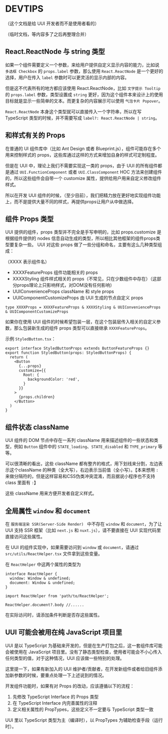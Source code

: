 # DEVTIPS

（这个文档是给 UUI 开发者而不是使用者看的）

（临时文档，等内容多了之后再整理合并）

## React.ReactNode 与 string 类型

如果一个组件需要定义一个参数，来给用户提供自定义显示内容的能力，比如说 `多选框 Checkbox` 的 `props.label` 参数，那么使用 `React.ReactNode` 是一个更好的选择，用户在传入 `label` 参数时可以更灵活的显示内部的内容。

但是这不代表所有的地方都应该使用 React.ReactNode，比如 `文字提示 Tooltip` 的 `props.label` 参数，类型设置成 `string` 更好，因为这个组件本来设计上的使用目标就是显示一些简单的文本。而更复杂的内容展示可以使用 `气泡卡片 Popover`。

`React.ReactNode` 本身这个类型就可以直接传入一个字符串，所以在写 TypeScript 类型的时候，并不需要写成 `label?: React.ReactNode | string`。

## 和样式有关的 Props

在普通的 UI 组件库中（比如 Ant Design 或者 Blueprint.js），组件可能存在多个用来控制样式的 props，这些库通过这样的方式来增加自身的样式可定制程度。

但是在 UUI 中，理论上我们不需要实现这一类的 props，由于 UUI 的所有组件都是通过 `UUI.FunctionComponent` 或者 `UUI.ClassComponent` HOC 方法来创建组件的，所以这些组件会自带一个 customize 属性，提供给用户用来自定义修改组件样式。

所以在开发 UUI 组件的时候，（至少目前），我们把精力放在更好地实现组件功能上，而不是提供大量不同的样式，再提供props让用户从中做选择。

## 组件 Props 类型

UUI 提供的组件，props 类型并不完全是手写申明的，比如 props.customize 是根据组件提供的 nodes 信息自动生成的类型，所以相比其他框架的组件props类型要复杂一些。
UUI 对这些 props 做了一些分组和命名，主要有这么几种类型组成：

（XXXX 表示组件名）

* XXXXFeatureProps 组件功能相关的 props
* XXXXStyling 组件样式相关的 props（不常见，只在少数组件中存在）（这部分props理论上只影响样式，对DOM没有任何影响）
* UUIConvenienceProps className 和 style props
* UUIComponentCustomizeProps 由 UUI 生成的节点自定义 props

`type XXXXProps = XXXXFeatureProps & XXXXStyling & UUIConvenienceProps & UUIComponentCustomizeProps`

如果你在使用 UUI 组件的时候希望包装一层，在这个包装层传入相关的自定义参数，那么包装新生成的组件 props 类型可以直接继承 `XXXXFeatureProps`。

示例 `StyledButton.tsx`：

```tsx
export interface StyledButtonProps extends ButtonFeatureProps {}
export function StyledButton(props: StyledButtonProps) {
  return (
    <Button
      {...props}
      customize={{
        Root: {
          backgroundColor: 'red',
        }
      }}
    >
      {props.children}
    </Button>
  )
}
```

## 组件状态 className

UUI 组件的 DOM 节点中存在一系列 className 用来描述组件的一些状态和类型，例如 `Button` 组件中的 `STATE_loading`、`STATE_disabled` 和 `TYPE_primary` 等等。

可以很清晰的看出，这些 className 都有整齐的格式，用下划线来分割，左边表示这个className 的种类（全大写），右边表示当前值（全小写）。【本来想用 `:` 来做分隔符的，但是这样容易和CSS伪类冲突混淆，而且据说小程序也不支持 class 里面有 `:`】

这些 className 用来方便开发者自定义样式。

## 全局属性 `window` 和 `document`

在 `服务端渲染 SSR(Server-Side Render) ` 中不存在 `window` 和 `document`，为了让 UUI 支持 SSR 框架（比如 `next.js` 和 `nuxt.js`），请不要直接在 UUI 实现代码里直接访问这些属性。

在 UUI 的组件实现中，如果需要访问到 `window` 或 `document`，请通过 `src/utils/ReactHelper.tsx` 文件拿到这些变量。

在 `ReactHelper` 中这两个属性的类型为

```tsx
interface ReactHelper {
  window: Window & undefined;
  document: Window & undefined;
}

import ReactHelper from 'path/to/ReactHelper';

ReactHelper.document?.body //......
```

在实际访问时，请添加条件判断是否存这些属性。

## UUI 可能会被用在纯 JavaScript 项目里

UUI 是以 TypeScript 为基础来开发的，但是在生产打包之后，这一套组件库可能会被使用在 JavaScript 项目里。没有了静态类型检查，使用者可能会不小心传入任何类型的值，对于这种情况，UUI 应该做一些特别的处理。

这里提一下，如果有新加入的 UUI 维护者/贡献者，在开发新组件或者给旧组件添加新参数的时候，要重点处理一下上述说到的情况。

开发组件功能时，如果有对 Props 的改动，应该遵循以下的流程：

1. 先修改 TypeScript Interface 的 Props 类型
2. 在 TypeScript Interface 内完善属性的注释
3. 定义相关属性的 PropTypes，这些定义不一定要与 TypeScript 类型一致

UUI 里以 TypeScript 类型为主（编译时），以 PropTypes 为辅助检查手段（运行时）。